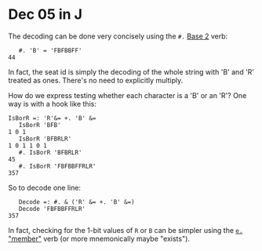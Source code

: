 # Dec 05 in J

The decoding can be done very concisely using the `#.`
[Base 2](https://code.jsoftware.com/wiki/Vocabulary/numberdot) verb:

```
   #. 'B' = 'FBFBBFF'
44
```

In fact, the seat id is simply the decoding of the whole string with 'B' and 'R'
treated as ones. There's no need to explicitly multiply.

How do we express testing whether each character is a 'B' or an 'R'? One way is
with a hook like this:

```
IsBorR =: 'R'&= +. 'B' &=
   IsBorR 'BFB'
1 0 1
   IsBorR 'BFBRLR'
1 0 1 1 0 1
   #. IsBorR 'BFBRLR'
45
   #. IsBorR 'FBFBBFFRLR'
357
```

So to decode one line:

```
   Decode =: #. & ('R' &= +. 'B' &=)
   Decode 'FBFBBFFRLR'
357
```

In fact, checking for the 1-bit values of `R` or `B` can be simpler using the
[`e.` "member"](https://code.jsoftware.com/wiki/Vocabulary/edot#dyadic) verb (or
more mnemonically maybe "exists").

